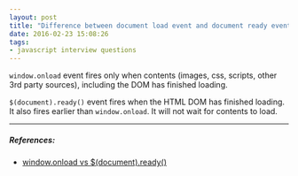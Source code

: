 ```yaml
---
layout: post
title: "Difference between document load event and document ready event?"
date: 2016-02-23 15:08:26
tags:
- javascript interview questions
---
```


`window.onload` event fires only when contents (images, css, scripts, other 3rd party sources), including the DOM has finished loading.

`$(document).ready()` event fires when the HTML DOM has finished loading. It also fires earlier than `window.onload`. It will not wait for contents to load.


-----

##### **References:**

- [window.onload vs $(document).ready()](http://stackoverflow.com/questions/3698200/window-onload-vs-document-ready)
